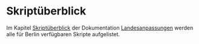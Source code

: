 # Skriptüberblick

Im Kapitel [Skriptüberblick](https://doc.la.stueber.de/skriptueberblick/#berlin) der Dokumentation [Landesanpassungen](https://doc.la.stueber.de/) werden alle für Berlin verfügbaren Skripte aufgelistet.
